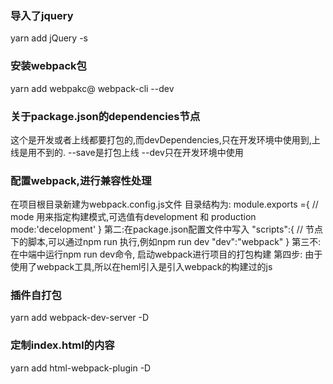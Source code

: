### 导入了jquery
yarn add jQuery -s

### 安装webpack包
yarn add webpakc@ webpack-cli --dev


### 关于package.json的dependencies节点
  这个是开发或者上线都要打包的,而devDependencies,只在开发环境中使用到,上线是用不到的.
  --save是打包上线 --dev只在开发环境中使用

### 配置webpack,进行兼容性处理
在项目根目录新建为webpack.config.js文件
目录结构为:
module.exports ={
    // mode 用来指定构建模式,可选值有development 和 production
    mode:'decelopment' 
}
第二:在package.json配置文件中写入
"scripts":{
        // 节点下的脚本,可以通过npm run 执行,例如npm run dev
        "dev":"webpack"
    }
第三不:在中端中运行npm run dev命令, 启动webpack进行项目的打包构建
第四步: 由于使用了webpack工具,所以在heml引入是引入webpack的构建过的js

### 插件自打包
yarn add webpack-dev-server -D
### 定制index.html的内容
yarn add html-webpack-plugin -D